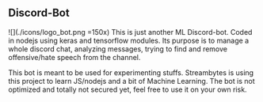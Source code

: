 ## Discord-Bot
![](./icons/logo_bot.png =150x)
This is just another ML Discord-bot. Coded in nodejs using keras and tensorflow modules.
Its purpose is to manage a whole discord chat, analyzing messages, trying to find and remove offensive/hate speech from the channel.

This bot is meant to be used for experimenting stuffs. Streambytes is using this project to learn JS/nodejs and a bit of Machine Learning.
The bot is not optimized and totally not secured yet, feel free to use it on your own risk.